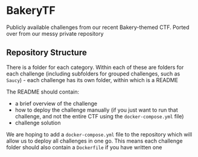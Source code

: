 # BakeryTF
Publicly available challenges from our recent Bakery-themed CTF. Ported over from our messy private repository

## Repository Structure

There is a folder for each category. Within each of these are folders for each challenge (including subfolders for grouped challenges, such as `Saucy`) - each challenge has its own folder, within which is a README

The README should contain:
- a brief overview of the challenge
- how to deploy the challenge manually (if you just want to run that challenge, and not the entire CTF using the `docker-compose.yml` file)
- challenge solution

We are hoping to add a `docker-compose.yml` file to the repository which will allow us to deploy all challenges in one go. This means each challenge folder should also contain a `Dockerfile` if you have written one
